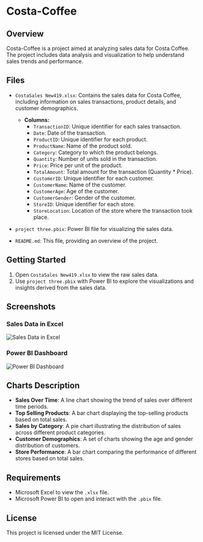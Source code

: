# Costa-Coffee

## Overview
Costa-Coffee is a project aimed at analyzing sales data for Costa Coffee. The project includes data analysis and visualization to help understand sales trends and performance.

## Files
- `CostaSales New419.xlsx`: Contains the sales data for Costa Coffee, including information on sales transactions, product details, and customer demographics.
  - **Columns:**
    - `TransactionID`: Unique identifier for each sales transaction.
    - `Date`: Date of the transaction.
    - `ProductID`: Unique identifier for each product.
    - `ProductName`: Name of the product sold.
    - `Category`: Category to which the product belongs.
    - `Quantity`: Number of units sold in the transaction.
    - `Price`: Price per unit of the product.
    - `TotalAmount`: Total amount for the transaction (Quantity * Price).
    - `CustomerID`: Unique identifier for each customer.
    - `CustomerName`: Name of the customer.
    - `CustomerAge`: Age of the customer.
    - `CustomerGender`: Gender of the customer.
    - `StoreID`: Unique identifier for each store.
    - `StoreLocation`: Location of the store where the transaction took place.

- `project three.pbix`: Power BI file for visualizing the sales data.
- `README.md`: This file, providing an overview of the project.

## Getting Started
1. Open `CostaSales New419.xlsx` to view the raw sales data.
2. Use `project three.pbix` with Power BI to explore the visualizations and insights derived from the sales data.

## Screenshots
### Sales Data in Excel
![Sales Data in Excel](photo.png)

### Power BI Dashboard
![Power BI Dashboard](path/to/screenshot2.png)

## Charts Description
- **Sales Over Time**: A line chart showing the trend of sales over different time periods.
- **Top Selling Products**: A bar chart displaying the top-selling products based on total sales.
- **Sales by Category**: A pie chart illustrating the distribution of sales across different product categories.
- **Customer Demographics**: A set of charts showing the age and gender distribution of customers.
- **Store Performance**: A bar chart comparing the performance of different stores based on total sales.

## Requirements
- Microsoft Excel to view the `.xlsx` file.
- Microsoft Power BI to open and interact with the `.pbix` file.

## License
This project is licensed under the MIT License.